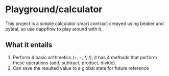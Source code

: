 # Playground/calculator

This project is a simple calculator smart contract creayed using beaker and pyteal, so use dappflow to play around with it.

## What it entails

1. Perform 4 basic arithmetics (+, -, *, /), it has 4 methods that perform these operations (add, subtract, product, divide).
2. Can save the resulted value to a global state for future reference
